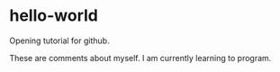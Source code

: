 # hello-world
Opening tutorial for github.

These are comments about myself. I am currently learning to program. 
